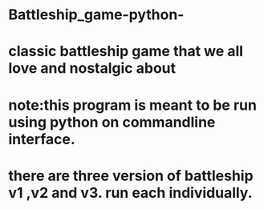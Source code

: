# Battleship_game-python-

# classic battleship game that we all love and nostalgic about
# note:this program is meant to be run using python on commandline interface. 

# there are three version of battleship v1 ,v2 and v3. run each individually.
